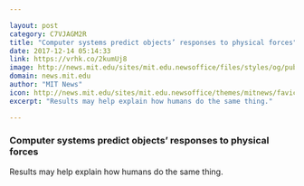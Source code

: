 ```yaml
---

layout: post
category: C7VJAGM2R
title: "Computer systems predict objects’ responses to physical forces"
date: 2017-12-14 05:14:33
link: https://vrhk.co/2kumUj8
image: http://news.mit.edu/sites/mit.edu.newsoffice/files/styles/og/public/images/2017/MIT-Physics-Perception.jpg
domain: news.mit.edu
author: "MIT News"
icon: http://news.mit.edu/sites/mit.edu.newsoffice/themes/mitnews/favicon.ico
excerpt: "Results may help explain how humans do the same thing."

---
```


### Computer systems predict objects’ responses to physical forces

Results may help explain how humans do the same thing.